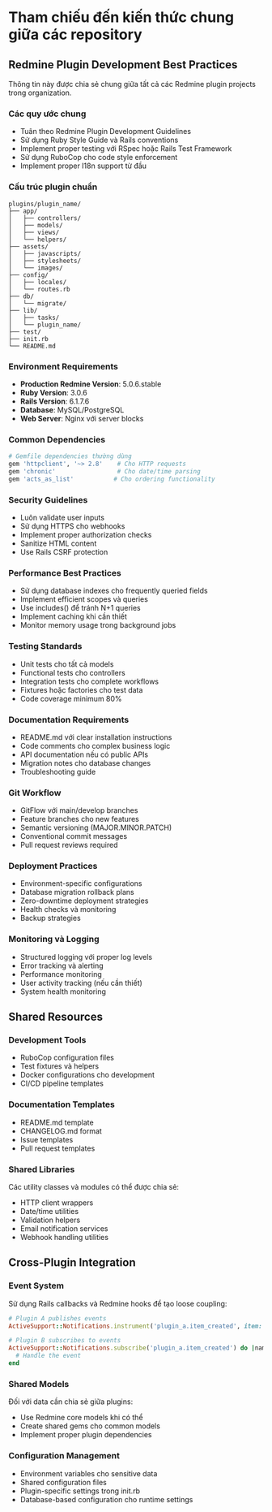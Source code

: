 # Tham chiếu đến kiến thức chung giữa các repository

## Redmine Plugin Development Best Practices

Thông tin này được chia sẻ chung giữa tất cả các Redmine plugin projects trong organization.

### Các quy ước chung
- Tuân theo Redmine Plugin Development Guidelines
- Sử dụng Ruby Style Guide và Rails conventions
- Implement proper testing với RSpec hoặc Rails Test Framework
- Sử dụng RuboCop cho code style enforcement
- Implement proper I18n support từ đầu

### Cấu trúc plugin chuẩn
```
plugins/plugin_name/
├── app/
│   ├── controllers/
│   ├── models/
│   ├── views/
│   └── helpers/
├── assets/
│   ├── javascripts/
│   ├── stylesheets/
│   └── images/
├── config/
│   ├── locales/
│   └── routes.rb
├── db/
│   └── migrate/
├── lib/
│   ├── tasks/
│   └── plugin_name/
├── test/
├── init.rb
└── README.md
```

### Environment Requirements
- **Production Redmine Version**: 5.0.6.stable
- **Ruby Version**: 3.0.6
- **Rails Version**: 6.1.7.6
- **Database**: MySQL/PostgreSQL
- **Web Server**: Nginx với server blocks

### Common Dependencies
```ruby
# Gemfile dependencies thường dùng
gem 'httpclient', '~> 2.8'    # Cho HTTP requests
gem 'chronic'                 # Cho date/time parsing
gem 'acts_as_list'           # Cho ordering functionality
```

### Security Guidelines
- Luôn validate user inputs
- Sử dụng HTTPS cho webhooks
- Implement proper authorization checks
- Sanitize HTML content
- Use Rails CSRF protection

### Performance Best Practices
- Sử dụng database indexes cho frequently queried fields
- Implement efficient scopes và queries
- Use includes() để tránh N+1 queries
- Implement caching khi cần thiết
- Monitor memory usage trong background jobs

### Testing Standards
- Unit tests cho tất cả models
- Functional tests cho controllers
- Integration tests cho complete workflows
- Fixtures hoặc factories cho test data
- Code coverage minimum 80%

### Documentation Requirements
- README.md với clear installation instructions
- Code comments cho complex business logic
- API documentation nếu có public APIs
- Migration notes cho database changes
- Troubleshooting guide

### Git Workflow
- GitFlow với main/develop branches
- Feature branches cho new features
- Semantic versioning (MAJOR.MINOR.PATCH)
- Conventional commit messages
- Pull request reviews required

### Deployment Practices
- Environment-specific configurations
- Database migration rollback plans
- Zero-downtime deployment strategies
- Health checks và monitoring
- Backup strategies

### Monitoring và Logging
- Structured logging với proper log levels
- Error tracking và alerting
- Performance monitoring
- User activity tracking (nếu cần thiết)
- System health monitoring

## Shared Resources

### Development Tools
- RuboCop configuration files
- Test fixtures và helpers
- Docker configurations cho development
- CI/CD pipeline templates

### Documentation Templates
- README.md template
- CHANGELOG.md format
- Issue templates
- Pull request templates

### Shared Libraries
Các utility classes và modules có thể được chia sẻ:
- HTTP client wrappers
- Date/time utilities
- Validation helpers
- Email notification services
- Webhook handling utilities

## Cross-Plugin Integration

### Event System
Sử dụng Rails callbacks và Redmine hooks để tạo loose coupling:
```ruby
# Plugin A publishes events
ActiveSupport::Notifications.instrument('plugin_a.item_created', item: @item)

# Plugin B subscribes to events
ActiveSupport::Notifications.subscribe('plugin_a.item_created') do |name, start, finish, id, payload|
  # Handle the event
end
```

### Shared Models
Đối với data cần chia sẻ giữa plugins:
- Use Redmine core models khi có thể
- Create shared gems cho common models
- Implement proper plugin dependencies

### Configuration Management
- Environment variables cho sensitive data
- Shared configuration files
- Plugin-specific settings trong init.rb
- Database-based configuration cho runtime settings 
